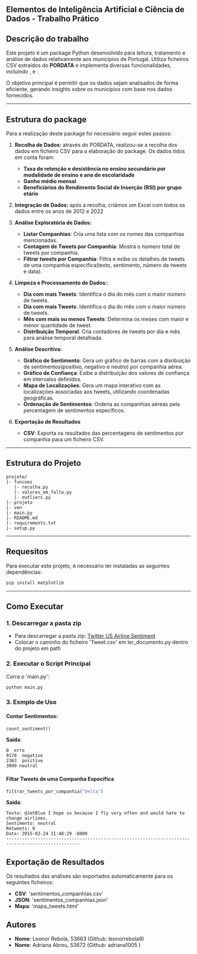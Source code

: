 
## Elementos de Inteligência Artificial e Ciência de Dados - Trabalho Prático 
## Descrição do trabalho
Este projeto é um package Python desenvolvido para leitura, tratamento e análise de dados relativamente aos municípios de Portugal. Utiliza ficheiros CSV extraídos do **PORDATA** e implementa diversas funcionalidades, incluindo ,  e .


O objetivo principal é permitir que os dados sejam analisados de forma eficiente, gerando insights sobre os municípios com base nos dados fornecidos.

---

## Estrutura do package
Para a realização deste package foi necessário seguir estes passos:
1. **Recolha de Dados:** através do PORDATA, realizou-se a recolha dos dados em ficheiro CSV para a elaboração do package. Os dados tidos em conta foram:
    - **Taxa de retenção e desistência no ensino secundário por modalidade de ensino e ano de escolaridade**
    - **Ganho médio mensal**
    - **Beneficiários do Rendimento Social de Inserção (RSI) por grupo etário**


2. **Integração de Dados:** após a recolha, criámos um Excel com todos os dados entre os anos de 2012 e 2022


3. **Análise Exploratória de Dados:**
    - **Listar Companhias**: Cria uma lista com os nomes das companhias mencionadas.
    - **Contagem de Tweets por Companhia**: Mostra o número total de tweets por companhia.
    - **Filtrar tweets por Companhia**: Filtra e exibe os detalhes de tweets de uma companhia especifica(texto, sentimento, número de tweets e data).


4. **Limpeza e Processamento de Dados:**:
    - **Dia com mais Tweets**: Identifica o dia do mês com o maior número de tweets.
    - **Dia com mais Tweets**: Identifica o dia do mês com o maior número de tweets.
    - **Mês com mais ou menos Tweets**: Determina os meses com maior e menor quantidade de tweet.
    - **Distribuição Temporal**: Cria contadores de tweets por dia e mês para análise temporal detalhada.
 
    
5. **Análise Descritiva:**
    - **Gráfico de Sentimento**: Gera um gráfico de barras com a disribuição de sentimentos(positivo, negativo e neutro) por companhia aérea.
    - **Gráfico de Confiança**: Exibe a distribuição dos valores de confiança em intervalos definidos.
    - **Mapa de Localizações**: Gera um mapa interativo com as localizações associadas aos tweets, utilizando coordenadas geográficas.
    - **Ordenação de Sentimentos**: Ordena as companhias aéreas pela percentagem de sentimentos específicos.


6. **Exportação de Resultados**
    - **CSV**: Exporta os resultados das percentagens de sentimentos por companhia para um ficheiro CSV.

---

## Estrutura do Projeto
```
projeto/
|- funcoes
   |- recolha.py
   |- valores_em_falta.py
   |- outliers.py
|- projeto
|- ven
|- main.py
|- README.md
|- requirements.txt
|- setup.py
```

---

## Requesitos

Para executar este projeto, é necessário ter instaladas as seguintes dependências:

```bash
pip install matplotlib

```

---

## Como Executar
### 1. **Descarregar a pasta zip**
- Para descarregar a pasta zip: [Twitter US Airline Sentiment](https://www.kaggle.com/datasets/crowdflower/twitter-airline-sentiment)
- Colocar o caminho do ficheiro 'Tweet.csv' em ler_documento.py dentro do projeto em path

### 2. **Executar o Script Principal**
Corra o 'main.py':
```bash
python main.py
```

### 3. **Exmplo de Uso**
#### Contar Sentimentos: 
``` python
count_sentiment()
```
**Saída**:
```
0  erro
9178  negative
2363  positive
3099 neutral
```

#### Filtar Tweets de uma Companha Específica
```python
filtrar_tweets_por_companhia("Delta")
```
**Saída**:
```
Texto: @JetBlue I hope so because I fly very often and would hate to change airlines.
Sentimento: neutral
Retweets: 0
Data: 2015-02-24 11:48:29 -0800
--------------------------------------------------------------------------------------------------
```





## Exportação de Resultados
Os resultados das análises são exportados automaticamente para os seguintes ficheiros:
   - **CSV**: 'sentimentos_companhias.csv'
   - **JSON**: 'sentimentos_companhias.json'
   - **Mapa**: 'mapa_tweets.html'


## Autores
   - **Nome**: Leonor Rebola, 53663 (Github: leonorrebola9)
   - **Nome**: Adriana Abreu, 53672 (Github: adriana1005 )
